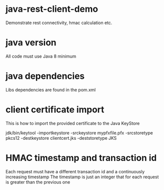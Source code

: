 # java-rest-client-demo
Demonstrate rest connectivity, hmac calculation etc.

# java version
All code must use Java 8 minimum

# java dependencies
Libs dependencies are found in the pom.xml

# client certificate import
This is how to import the provided certificate to the Java KeyStore

jdk/bin/keytool -importkeystore -srckeystore mypfxfile.pfx -srcstoretype pkcs12 -destkeystore clientcert.jks -deststoretype JKS

# HMAC timestamp and transaction id
Each request must have a different transaction id and a continuously increasing timestamp
The timestamp is just an integer that for each request is greater than the previous one

